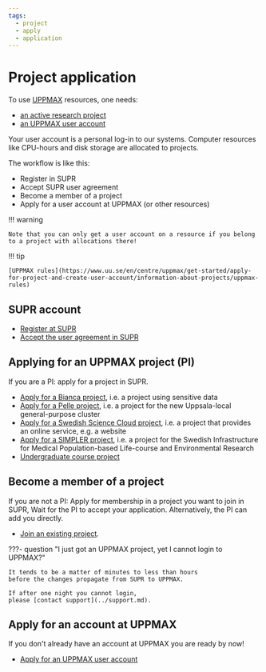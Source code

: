 ```yaml
---
tags:
  - project
  - apply
  - application
---
```


# Project application

To use [UPPMAX](../cluster_guides/uppmax.md) resources, one needs:

- [an active research project](project.md)
- [an UPPMAX user account](user_account.md)

Your user account is a personal log-in to our systems. Computer resources like CPU-hours and disk storage are allocated to projects.

The workflow is like this:

- Register in SUPR
- Accept SUPR user agreement
- Become a member of a project
- Apply for a user account at UPPMAX (or other resources)

!!! warning

    Note that you can only get a user account on a resource if you belong to a project with allocations there!

!!! tip

    [UPPMAX rules](https://www.uu.se/en/centre/uppmax/get-started/apply-for-project-and-create-user-account/information-about-projects/uppmax-rules)

## SUPR account

- [Register at SUPR](supr_register.md)
- [Accept the user agreement in SUPR](supr_register.md#accept-the-user-agreement)

## Applying for an UPPMAX project (PI)

If you are a PI: apply for a project in SUPR.

- [Apply for a Bianca project](project_apply_bianca.md), i.e. a project
  using sensitive data
- [Apply for a Pelle project](project_apply_pelle.md), i.e. a project
  for the new Uppsala-local general-purpose cluster
- [Apply for a Swedish Science Cloud project](project_apply_scc.md),
  i.e. a project that provides an online service, e.g. a website
- [Apply for a SIMPLER project](project_apply_simpler.md),
  i.e. a project for the Swedish Infrastructure for Medical Population-based Life-course and Environmental Research
- [Undergraduate course project](https://www.uu.se/en/centre/uppmax/get-started/apply-for-project-and-create-user-account/information-about-projects/course)

## Become a member of a project

If you are not a PI: Apply for membership in a project you want to join in SUPR, Wait for the PI to accept your application. Alternatively, the PI can add you directly.

- [Join an existing project](join_existing_project.md).

???- question "I just got an UPPMAX project, yet I cannot login to UPPMAX?"

    It tends to be a matter of minutes to less than hours
    before the changes propagate from SUPR to UPPMAX.

    If after one night you cannot login,
    please [contact support](../support.md).

## Apply for an account at UPPMAX

If you don't already have an account at UPPMAX you are ready by now!

- [Apply for an UPPMAX user account](user_account.md)

